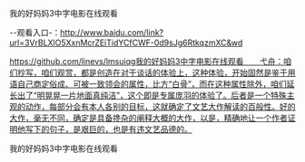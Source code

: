 我的好妈妈3中字电影在线观看

--观看入口-：http://www.baidu.com/link?url=3VrBLXlO5XxnMcrZEiTidYCfCWF-0d9sJg6RtkqzmXC&wd

https://github.com/linevs/lmsuiqg我的好妈妈3中字电影在线观看　　弋舟：咱们抄写，咱们观赏，都是创造在对于谈话的体验上，这种体验，开始固然是鉴于用语自己商定俗成、可被一致领会的属性，比方“白骨”，而在这种属性除外，咱们延长出了“明晃晃一片地面真纯洁”，这个即是专属庞羽的体验了。后者是一个特殊主观的动作，每部分会有本人各别的目标，这就确定了文艺大作解读的百般性。好的大作，毫无不同，确定是具备搀杂的阐释大概的大作，以是，精确地让一个作者证明他写下的句子，是艰巨的，也是有违文艺品德的。

我的好妈妈3中字电影在线观看
